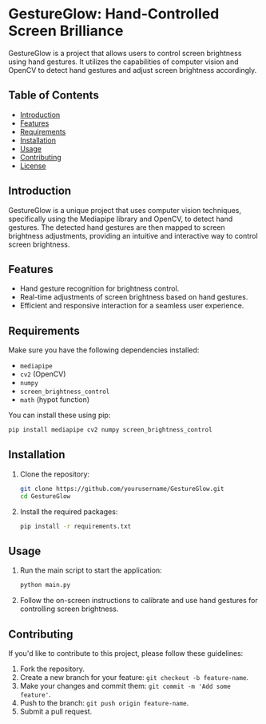 # GestureGlow: Hand-Controlled Screen Brilliance

GestureGlow is a project that allows users to control screen brightness using hand gestures. It utilizes the capabilities of computer vision and OpenCV to detect hand gestures and adjust screen brightness accordingly.

## Table of Contents

- [Introduction](#introduction)
- [Features](#features)
- [Requirements](#requirements)
- [Installation](#installation)
- [Usage](#usage)
- [Contributing](#contributing)
- [License](#license)

## Introduction

GestureGlow is a unique project that uses computer vision techniques, specifically using the Mediapipe library and OpenCV, to detect hand gestures. The detected hand gestures are then mapped to screen brightness adjustments, providing an intuitive and interactive way to control screen brightness.

## Features

- Hand gesture recognition for brightness control.
- Real-time adjustments of screen brightness based on hand gestures.
- Efficient and responsive interaction for a seamless user experience.

## Requirements

Make sure you have the following dependencies installed:

- `mediapipe`
- `cv2` (OpenCV)
- `numpy`
- `screen_brightness_control`
- `math` (hypot function)

You can install these using pip:
```bash
pip install mediapipe cv2 numpy screen_brightness_control
```

## Installation

1. Clone the repository:
   ```bash
   git clone https://github.com/yourusername/GestureGlow.git
   cd GestureGlow
   ```

2. Install the required packages:
   ```bash
   pip install -r requirements.txt
   ```

## Usage

1. Run the main script to start the application:
   ```bash
   python main.py
   ```

2. Follow the on-screen instructions to calibrate and use hand gestures for controlling screen brightness.

## Contributing

If you'd like to contribute to this project, please follow these guidelines:

1. Fork the repository.
2. Create a new branch for your feature: `git checkout -b feature-name`.
3. Make your changes and commit them: `git commit -m 'Add some feature'`.
4. Push to the branch: `git push origin feature-name`.
5. Submit a pull request.

